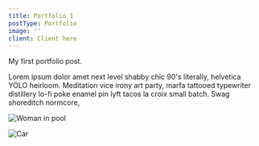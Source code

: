 ```yaml
---
title: Portfolio 1
postType: Portfolio
image: ''
client: Client here
---
```

My first portfolio post.

Lorem ipsum dolor amet next level shabby chic 90's literally, helvetica YOLO heirloom. Meditation vice irony art party, marfa tattooed typewriter distillery lo-fi poke enamel pin lyft tacos la croix small batch. Swag shoreditch normcore, 

![Woman in pool](/assets/img10.jpg)

![Car](/assets/img25.jpg)
